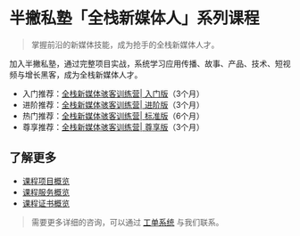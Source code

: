 # 半撇私塾「全栈新媒体人」系列课程

> 掌握前沿的新媒体技能，成为抢手的全栈新媒体人才。

加入半撇私塾，通过完整项目实战，系统学习应用传播、故事、产品、技术、短视频与增长黑客，成为全栈新媒体人才。

- 入门推荐：[全栈新媒体骇客训练营| 入门版](http://learn.bpteach.com/classroom/11/introduction)（3个月）
- 进阶推荐：[全栈新媒体骇客训练营| 进阶版](http://learn.bpteach.com/classroom/15/introduction)（3个月）
- 热门推荐：[全栈新媒体骇客训练营| 标准版](http://learn.bpteach.com/classroom/12/introduction)（6个月）
- 尊享推荐：[全栈新媒体骇客训练营| 尊享版](http://learn.bpteach.com/classroom/13/introduction)（3个月）


## 了解更多

- [课程项目概览](https://github.com/BPteach/Full-Stack-New-Media-Hacker-Bootcamp/blob/master/Project-Overview.md)
- [课程服务概览](https://github.com/BPteach/Full-Stack-New-Media-Hacker-Bootcamp/blob/master/Service-Overview.md)
- [课程证书概览](https://github.com/BPteach/Full-Stack-New-Media-Hacker-Bootcamp/blob/master/Certificate-Overview.md)

> 需要更多详细的咨询，可以通过 [工单系统](https://bpteach.kf5.com/hc/request/new/) 与我们联系。

